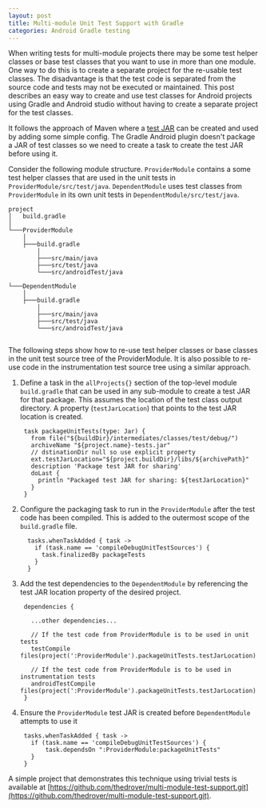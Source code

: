 ```yaml
---
layout: post
title: Multi-module Unit Test Support with Gradle
categories: Android Gradle testing
---
```


When writing tests for multi-module projects there may be some test
helper classes or base test classes that you want to use in more
than one module. One way to do this is to create a separate project
for the re-usable test classes. The disadvantage is that the test code is separated from the source code 
and tests may not be executed or maintained. This post describes an
easy way to create and use test classes for Android projects using
Gradle and Android studio without having to create a separate project for the test classes.

It follows the approach of Maven where a [test JAR](http://maven.apache.org/plugins/maven-jar-plugin/examples/create-test-jar.html)
can be created and used by adding some simple config. The Gradle
Android plugin doesn't package a JAR of test classes so we need to
create a task to create the test JAR before using it.


Consider the following module structure. `ProviderModule` contains a some test helper classes that are used in
the unit tests in `ProviderModule/src/test/java`.  `DependentModule` uses test classes from `ProviderModule` in its
own unit tests in `DependentModule/src/test/java`.

```
project
│   build.gradle   
│
└───ProviderModule
    │
    ├───build.gradle
        │   
        ├───src/main/java
        ├───src/test/java
        └───src/androidTest/java
        
└───DependentModule
    │
    ├───build.gradle
        │ 
        ├───src/main/java
        ├───src/test/java
        └───src/androidTest/java
           
```

 The following steps show how to re-use test helper classes or base classes in the unit test 
 source tree of the ProviderModule. It is also possible to re-use code in the instrumentation test source tree using a similar approach.
 
1. Define a task in the `allProjects{}` section of the top-level
module `build.gradle` that can be used in any sub-module to create a test JAR for
that package. This assumes the location of the test class output
directory. A property (`testJarLocation`) that points to the test JAR location is
created.

 
        task packageUnitTests(type: Jar) {
          from file("${buildDir}/intermediates/classes/test/debug/")
          archiveName "${project.name}-tests.jar"
          // dstinationDir null so use explicit property
          ext.testJarLocation="${project.buildDir}/libs/${archivePath}"
          description 'Package test JAR for sharing'
          doLast {
            println "Packaged test JAR for sharing: ${testJarLocation}"
          }
        }

2. Configure the packaging task to run in the `ProviderModule` after the test code has been compiled. This is added to the outermost scope of the
`build.gradle` file.

         tasks.whenTaskAdded { task ->
           if (task.name == 'compileDebugUnitTestSources') {
             task.finalizedBy packageTests
           }
         }

3. Add the test dependencies to the `DependentModule` by referencing the test JAR location
property of the desired project.

        dependencies {
    
          ...other dependencies...

          // If the test code from ProviderModule is to be used in unit tests
          testCompile files(project(':ProviderModule').packageUnitTests.testJarLocation)
          
          // If the test code from ProviderModule is to be used in instrumentation tests
          androidTestCompile files(project(':ProviderModule').packageUnitTests.testJarLocation)
        }
4. Ensure the `ProviderModule` test JAR is created before `DependentModule` attempts to use it

        tasks.whenTaskAdded { task ->
          if (task.name == 'compileDebugUnitTestSources') {
              task.dependsOn ":ProviderModule:packageUnitTests"
          }
        } 

   
A simple project that demonstrates this technique using trivial tests is available at 
[https://github.com/thedrover/multi-module-test-support.git](https://github.com/thedrover/multi-module-test-support.git).

